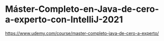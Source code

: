 # Máster-Completo-en-Java-de-cero-a-experto-con-IntelliJ-2021
https://www.udemy.com/course/master-completo-java-de-cero-a-experto/
